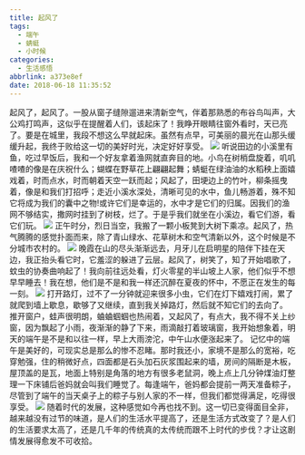```yaml
---
title: 起风了
tags:
  - 端午
  - 蜻蜓
  - 小时候
categories:
  - 生活感悟
abbrlink: a373e8ef
date: 2018-06-18 11:35:52
---
```

起风了，起风了。一股从窗子缝隙遛进来清新空气，伴着那熟悉的布谷鸟叫声，大公鸡打鸣声，这似乎在提醒着人们，该起床了！我睁开眼睛往窗外看时，天已亮了。要是在城里，我段不想这么早就起床。虽然有点早，可美丽的晨光在山那头缓缓升起，我终于败给这一切的美好时光，决定好好享受。
![](https://raw.githubusercontent.com/dinphy/dinphy.github.io/master/images/IMG_20180618_085310.jpg)
听说田边的小溪里有鱼，吃过早饭后，我和一个好友拿着渔网就直奔目的地。小鸟在树梢盘旋着，叽叽喳喳的像是在庆祝什么；蝴蝶在野草花上翩翩起舞；蜻蜓在绿油油的水稻秧上面嬉戏着，时而点水，时而朝着天空一跃而起；风起了，田埂边上的竹叶，柳条摇曳着，像是和我们打招呼；走近小溪水深处，清晰可见的水中，鱼儿畅游着，殊不知它将成为我们的囊中之物!或许它们是幸运的，水中才是它们的归属。因我们的渔网不够结实，撒网时挂到了树枝，烂了。于是乎我们就坐在小溪边，看它们游，看它们玩。
![](https://raw.githubusercontent.com/dinphy/dinphy.github.io/master/images/IMG_20180616_144534.jpg)
正午时分，烈日当空，我搬了一颗小板凳到大树下乘凉。起风了，热气腾腾的感觉扑面而来，除了青山绿水、花草树木和空气清新以外，这个时候是不分城市农村的。
![](https://raw.githubusercontent.com/dinphy/dinphy.github.io/master/images/IMG_20180616_160042.jpg)
晚霞在山的尽头渐渐远去，月牙儿在启明星的陪伴下挂在天边，我正抬头看它时，它羞涩的躲进了云层。起风了，树笑了，知了开始唱歌了，蚊虫的协奏曲​响起了！我向前往远处看，灯火零星的半山坡上人家，他们似乎不想早早睡去！我在想，他们是不是和我一样还沉醉在夏夜的怀中，不愿正在发生的每一刻。
![](https://raw.githubusercontent.com/dinphy/dinphy.github.io/master/images/IMG_20180617_193946.jpg)
打开路灯，过不了一分钟就迎来很多小虫，它们在灯下嬉戏打闹，累了就爬到墙上歇息，歇够了又继续，直到我关掉路灯，然后就不知它们的去向了。
推开窗户，蛙声很明朗，蛐蛐蝈蝈也热闹着，又起风了，有点大，我不得不关上纱窗，因为飘起了小雨，夜渐渐的静了下来，雨滴敲打着玻璃窗，我开始想象着，明天的端午是不是和以往一样，早上大雨滂沱，中午山水便涨起来了。
记忆中的端午是美好的，可现实总是那么的惨不忍睹。那时我还小，家境不是那么的宽裕，吃穿勉强，住的稍微好点，四面都是石头加石灰浆围起来的墙，房间的隔断是木板，屋顶盖的是瓦，地面上特别是角落的地方有很多老鼠洞，晚上点上几分钟煤油灯整理一下床铺后爸妈就会叫我们睡觉了。每逢端午，爸妈都会提前一两天准备粽子，尽管到了端午的当天桌子上的粽子与别人家的不一样，但我们都觉得满足，吃得很享受。
![](https://raw.githubusercontent.com/dinphy/dinphy.github.io/master/images/IMG_20180618_082112.jpg)
随着时代的发展，这种感觉如今再也找不到。这一切已变得面目全非，越来越没有过节的味道，是人们的生活水平提高了，还是生活方式改变了？是人们的生活要求太高了，还是几千年的传统真的太传统而跟不上时代的步伐？才让这剧情发展得愈发不可收拾。
